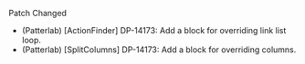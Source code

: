 Patch
Changed
- (Patterlab) [ActionFinder] DP-14173: Add a block for overriding link list loop.
- (Patterlab) [SplitColumns] DP-14173: Add a block for overriding columns.
